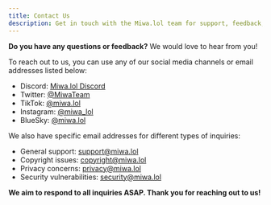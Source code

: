 ```yaml
---
title: Contact Us
description: Get in touch with the Miwa.lol team for support, feedback, or inquiries.
---
```


**Do you have any questions or feedback?** We would love to hear from you!

To reach out to us, you can use any of our social media channels or email addresses listed below:
- Discord: [Miwa.lol Discord](https://discord.gg/miwa)
- Twitter: [@MiwaTeam](https://x.com/MiwaTeam)
- TikTok: [@miwa.lol](https://www.tiktok.com/@miwa.lol)
- Instagram: [@miwa_lol](https://www.instagram.com/miwa_lol)
- BlueSky: [@miwa.lol](https://bsky.app/profile/miwa.lol)

We also have specific email addresses for different types of inquiries:
- General support: [support@miwa.lol](mailto:support@miwa.lol)
- Copyright issues: [copyright@miwa.lol](mailto:copyright@miwa.lol)
- Privacy concerns: [privacy@miwa.lol](mailto:privacy@miwa.lol)
- Security vulnerabilities: [security@miwa.lol](mailto:security@miwa.lol)

**We aim to respond to all inquiries ASAP. Thank you for reaching out to us!**
